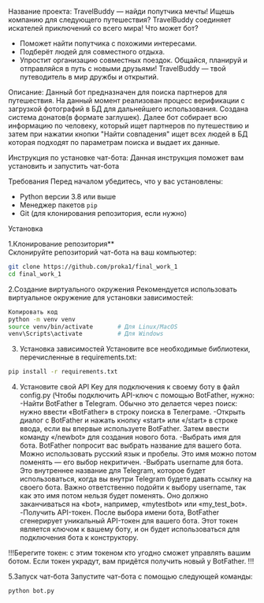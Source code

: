 Название проекта: 
TravelBuddy — найди попутчика мечты!
Ищешь компанию для следующего путешествия? TravelBuddy соединяет искателей приключений со всего мира!
Что может бот?
- Поможет найти попутчика с похожими интересами.
- Подберёт людей для совместного отдыха. 
- Упростит организацию совместных поездок.
Общайся, планируй и отправляйся в путь с новыми друзьями!
TravelBuddy — твой путеводитель в мир дружбы и открытий.

Описание:
Данный бот предназначен для поиска партнеров для путешествия. 
На данный момент реализован процесс верификации с загрузкой фотографий в БД для дальнейшего использования.
Создана система донатов(в формате заглушек).
Далее бот собирает всю информацию по человеку, который ищет партнеров по путешествию и затем при нажатии кнопки "Найти совпадения" ищет всех людей в БД которая подходят по  параметрам поиска и выдает их данные. 

Инструкция по установке чат-бота:
Данная инструкция поможет вам установить и запустить чат-бота

Требования
Перед началом убедитесь, что у вас установлены:
- Python версии 3.8 или выше
- Менеджер пакетов `pip`
- Git (для клонирования репозитория, если нужно)

Установка

1.Клонирование репозитория**  
Склонируйте репозиторий чат-бота на ваш компьютер:
```bash
git clone https://github.com/proka1/final_work_1
cd final_work_1
````

2.Создание виртуального окружения
Рекомендуется использовать виртуальное окружение для установки зависимостей:
```bash
Копировать код
python -m venv venv
source venv/bin/activate       # Для Linux/MacOS
venv\Scripts\activate          # Для Windows
```

3. Установка зависимостей
Установите все необходимые библиотеки, перечисленные в requirements.txt:
```bash
pip install -r requirements.txt
```

4. Установите свой API Key для подключения к своему боту в файл config.py
(Чтобы подключить API-ключ с помощью BotFather, нужно:
-Найти BotFather в Telegram. Обычно это делается через поиск: нужно ввести «BotFather» в строку поиска в Телеграме. 
-Открыть диалог с BotFather и нажать кнопку «start» или «/start» в строке ввода, если вы впервые используете BotFather. Затем ввести команду «/newbot» для создания нового бота.
-Выбрать имя для бота. BotFather попросит вас выбрать название для вашего бота. Можно использовать русский язык и пробелы. Это имя можно потом поменять — его выбор некритичен. 
-Выбрать username для бота. Это внутреннее название для Telegram, которое будет использоваться, когда вы внутри Telegram будете давать ссылку на своего бота. Важно ответственно подойти к выбору username, так как это имя потом нельзя будет поменять. Оно должно заканчиваться на «bot», например, «mytestbot» или «my_test_bot». 
-Получить API-токен. После выбора имени бота, BotFather сгенерирует уникальный API-токен для вашего бота. Этот токен является ключом к вашему боту, и он будет использоваться для подключения бота к конструктору.

!!!Берегите токен: с этим токеном кто угодно сможет управлять вашим ботом. Если токен украдут, вам придётся получить новый у BotFather. !!!

5.Запуск чат-бота
Запустите чат-бота с помощью следующей команды:
```bash
python bot.py
```


